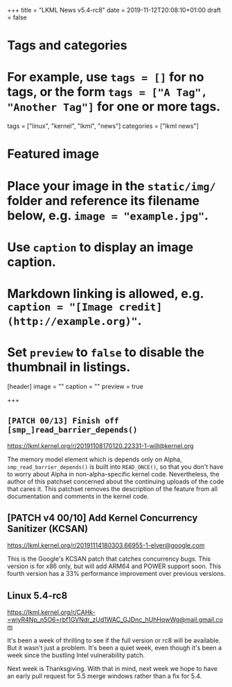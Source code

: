 +++
title = "LKML News v5.4-rc8"
date = 2019-11-12T20:08:10+01:00
draft = false

# Tags and categories
# For example, use `tags = []` for no tags, or the form `tags = ["A Tag", "Another Tag"]` for one or more tags.
tags = ["linux", "kernel", "lkml", "news"]
categories = ["lkml news"]

# Featured image
# Place your image in the `static/img/` folder and reference its filename below, e.g. `image = "example.jpg"`.
# Use `caption` to display an image caption.
#   Markdown linking is allowed, e.g. `caption = "[Image credit](http://example.org)"`.
# Set `preview` to `false` to disable the thumbnail in listings.
[header]
image = ""
caption = ""
preview = true

+++

`[PATCH 00/13] Finish off [smp_]read_barrier_depends()`
-------------------------------------------------------

https://lkml.kernel.org/r/20191108170120.22331-1-will@kernel.org

The memory model element which is depends only on Alpha,
`smp_read_barrier_depends()` is built into `READ_ONCE()`, so that you don't
have to worry about Alpha in non-alpha-specific kernel code.
Nevertheless, the author of this patchset concerned about the continuing
uploads of the code that cares it.
This patchset removes the description of the feature from all documentation and
comments in the kernel code.


[PATCH v4 00/10] Add Kernel Concurrency Sanitizer (KCSAN)
---------------------------------------------------------

https://lkml.kernel.org/r/20191114180303.66955-1-elver@google.com

This is the Google's KCSAN patch that catches concurrency bugs. This version is
for x86 only, but will add ARM64 and POWER support soon. This fourth version
has a 33% performance improvement over previous versions.


Linux 5.4-rc8
-------------

https://lkml.kernel.org/r/CAHk-=wiyR4Np_n5O6=rbf1GVNdr_zUd1WAC_GJDnc_hUhHqwWg@mail.gmail.com

It's been a week of thrilling to see if the full version or rc8 will be
available. But it wasn't just a problem. It's been a quiet week, even though
it's been a week since the bustling Intel vulnerability patch.

Next week is Thanksgiving. With that in mind, next week we hope to have an
early pull request for 5.5 merge windows rather than a fix for 5.4.
